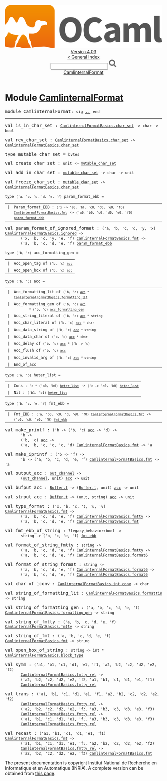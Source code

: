 <!-- ((! set title API !)) ((! set documentation !)) ((! set api !)) ((! set nobreadcrumb !)) -->
<div class="api"><header><nav class="toc brand"><a class="brand" href="https://ocaml.org/"><img src="colour-logo-gray.svg" class="svg" alt="OCaml"></a></nav><nav class="toc"><div class="toc_version"><a href="/docs" id="version-select">Version 4.03</a></div><a href="index.html">&lt; General Index</a><div class="api_search"><input type="text" name="apisearch" id="api_search" oninput="mySearch(false);" onkeypress="this.oninput();" onclick="this.oninput();" onpaste="this.oninput();">
<img src="search_icon.svg" alt="Search" class="svg" onclick="mySearch(false)"></div>
<div id="search_results"></div><div class="toc_title"><a href="#top">CamlinternalFormat</a></div><ul></ul></nav></header>

<h1>Module <a href="type_CamlinternalFormat.html">CamlinternalFormat</a></h1>

<pre><span class="keyword">module</span> CamlinternalFormat: <code class="code"><span class="keyword">sig</span></code> <a href="CamlinternalFormat.html">..</a> <code class="code"><span class="keyword">end</span></code></pre><hr width="100%">

<pre><span id="VALis_in_char_set"><span class="keyword">val</span> is_in_char_set</span> : <code class="type"><a href="CamlinternalFormatBasics.html#TYPEchar_set">CamlinternalFormatBasics.char_set</a> -&gt; char -&gt; bool</code></pre>
<pre><span id="VALrev_char_set"><span class="keyword">val</span> rev_char_set</span> : <code class="type"><a href="CamlinternalFormatBasics.html#TYPEchar_set">CamlinternalFormatBasics.char_set</a> -&gt; <a href="CamlinternalFormatBasics.html#TYPEchar_set">CamlinternalFormatBasics.char_set</a></code></pre>
<pre><span id="TYPEmutable_char_set"><span class="keyword">type</span> <code class="type"></code>mutable_char_set</span> = <code class="type">bytes</code> </pre>


<pre><span id="VALcreate_char_set"><span class="keyword">val</span> create_char_set</span> : <code class="type">unit -&gt; <a href="CamlinternalFormat.html#TYPEmutable_char_set">mutable_char_set</a></code></pre>
<pre><span id="VALadd_in_char_set"><span class="keyword">val</span> add_in_char_set</span> : <code class="type"><a href="CamlinternalFormat.html#TYPEmutable_char_set">mutable_char_set</a> -&gt; char -&gt; unit</code></pre>
<pre><span id="VALfreeze_char_set"><span class="keyword">val</span> freeze_char_set</span> : <code class="type"><a href="CamlinternalFormat.html#TYPEmutable_char_set">mutable_char_set</a> -&gt; <a href="CamlinternalFormatBasics.html#TYPEchar_set">CamlinternalFormatBasics.char_set</a></code></pre>
<pre><code><span id="TYPEparam_format_ebb"><span class="keyword">type</span> <code class="type">('a, 'b, 'c, 'd, 'e, 'f)</code> param_format_ebb</span> = </code></pre><table class="typetable">
<tbody><tr>
<td align="left" valign="top">
<code><span class="keyword">|</span></code></td>
<td align="left" valign="top">
<code><span id="TYPEELTparam_format_ebb.Param_format_EBB"><span class="constructor">Param_format_EBB</span></span> <span class="keyword">:</span> <code class="type">('x -&gt; 'a0, 'b0, 'c0, 'd0, 'e0, 'f0) <a href="CamlinternalFormatBasics.html#TYPEfmt">CamlinternalFormatBasics.fmt</a></code> <span class="keyword">-&gt;</span> <code class="type">('a0, 'b0, 'c0, 'd0, 'e0, 'f0) <a href="CamlinternalFormat.html#TYPEparam_format_ebb">param_format_ebb</a></code></code></td>

</tr></tbody></table>



<pre><span id="VALparam_format_of_ignored_format"><span class="keyword">val</span> param_format_of_ignored_format</span> : <code class="type">('a, 'b, 'c, 'd, 'y, 'x) <a href="CamlinternalFormatBasics.html#TYPEignored">CamlinternalFormatBasics.ignored</a> -&gt;<br>       ('x, 'b, 'c, 'y, 'e, 'f) <a href="CamlinternalFormatBasics.html#TYPEfmt">CamlinternalFormatBasics.fmt</a> -&gt;<br>       ('a, 'b, 'c, 'd, 'e, 'f) <a href="CamlinternalFormat.html#TYPEparam_format_ebb">param_format_ebb</a></code></pre>
<pre><code><span id="TYPEacc_formatting_gen"><span class="keyword">type</span> <code class="type">('b, 'c)</code> acc_formatting_gen</span> = </code></pre><table class="typetable">
<tbody><tr>
<td align="left" valign="top">
<code><span class="keyword">|</span></code></td>
<td align="left" valign="top">
<code><span id="TYPEELTacc_formatting_gen.Acc_open_tag"><span class="constructor">Acc_open_tag</span></span> <span class="keyword">of</span> <code class="type">('b, 'c) <a href="CamlinternalFormat.html#TYPEacc">acc</a></code></code></td>

</tr>
<tr>
<td align="left" valign="top">
<code><span class="keyword">|</span></code></td>
<td align="left" valign="top">
<code><span id="TYPEELTacc_formatting_gen.Acc_open_box"><span class="constructor">Acc_open_box</span></span> <span class="keyword">of</span> <code class="type">('b, 'c) <a href="CamlinternalFormat.html#TYPEacc">acc</a></code></code></td>

</tr></tbody></table>



<pre><code><span id="TYPEacc"><span class="keyword">type</span> <code class="type">('b, 'c)</code> acc</span> = </code></pre><table class="typetable">
<tbody><tr>
<td align="left" valign="top">
<code><span class="keyword">|</span></code></td>
<td align="left" valign="top">
<code><span id="TYPEELTacc.Acc_formatting_lit"><span class="constructor">Acc_formatting_lit</span></span> <span class="keyword">of</span> <code class="type">('b, 'c) <a href="CamlinternalFormat.html#TYPEacc">acc</a> * <a href="CamlinternalFormatBasics.html#TYPEformatting_lit">CamlinternalFormatBasics.formatting_lit</a></code></code></td>

</tr>
<tr>
<td align="left" valign="top">
<code><span class="keyword">|</span></code></td>
<td align="left" valign="top">
<code><span id="TYPEELTacc.Acc_formatting_gen"><span class="constructor">Acc_formatting_gen</span></span> <span class="keyword">of</span> <code class="type">('b, 'c) <a href="CamlinternalFormat.html#TYPEacc">acc</a><br>        * ('b, 'c) <a href="CamlinternalFormat.html#TYPEacc_formatting_gen">acc_formatting_gen</a></code></code></td>

</tr>
<tr>
<td align="left" valign="top">
<code><span class="keyword">|</span></code></td>
<td align="left" valign="top">
<code><span id="TYPEELTacc.Acc_string_literal"><span class="constructor">Acc_string_literal</span></span> <span class="keyword">of</span> <code class="type">('b, 'c) <a href="CamlinternalFormat.html#TYPEacc">acc</a> * string</code></code></td>

</tr>
<tr>
<td align="left" valign="top">
<code><span class="keyword">|</span></code></td>
<td align="left" valign="top">
<code><span id="TYPEELTacc.Acc_char_literal"><span class="constructor">Acc_char_literal</span></span> <span class="keyword">of</span> <code class="type">('b, 'c) <a href="CamlinternalFormat.html#TYPEacc">acc</a> * char</code></code></td>

</tr>
<tr>
<td align="left" valign="top">
<code><span class="keyword">|</span></code></td>
<td align="left" valign="top">
<code><span id="TYPEELTacc.Acc_data_string"><span class="constructor">Acc_data_string</span></span> <span class="keyword">of</span> <code class="type">('b, 'c) <a href="CamlinternalFormat.html#TYPEacc">acc</a> * string</code></code></td>

</tr>
<tr>
<td align="left" valign="top">
<code><span class="keyword">|</span></code></td>
<td align="left" valign="top">
<code><span id="TYPEELTacc.Acc_data_char"><span class="constructor">Acc_data_char</span></span> <span class="keyword">of</span> <code class="type">('b, 'c) <a href="CamlinternalFormat.html#TYPEacc">acc</a> * char</code></code></td>

</tr>
<tr>
<td align="left" valign="top">
<code><span class="keyword">|</span></code></td>
<td align="left" valign="top">
<code><span id="TYPEELTacc.Acc_delay"><span class="constructor">Acc_delay</span></span> <span class="keyword">of</span> <code class="type">('b, 'c) <a href="CamlinternalFormat.html#TYPEacc">acc</a> * ('b -&gt; 'c)</code></code></td>

</tr>
<tr>
<td align="left" valign="top">
<code><span class="keyword">|</span></code></td>
<td align="left" valign="top">
<code><span id="TYPEELTacc.Acc_flush"><span class="constructor">Acc_flush</span></span> <span class="keyword">of</span> <code class="type">('b, 'c) <a href="CamlinternalFormat.html#TYPEacc">acc</a></code></code></td>

</tr>
<tr>
<td align="left" valign="top">
<code><span class="keyword">|</span></code></td>
<td align="left" valign="top">
<code><span id="TYPEELTacc.Acc_invalid_arg"><span class="constructor">Acc_invalid_arg</span></span> <span class="keyword">of</span> <code class="type">('b, 'c) <a href="CamlinternalFormat.html#TYPEacc">acc</a> * string</code></code></td>

</tr>
<tr>
<td align="left" valign="top">
<code><span class="keyword">|</span></code></td>
<td align="left" valign="top">
<code><span id="TYPEELTacc.End_of_acc"><span class="constructor">End_of_acc</span></span></code></td>

</tr></tbody></table>



<pre><code><span id="TYPEheter_list"><span class="keyword">type</span> <code class="type">('a, 'b)</code> heter_list</span> = </code></pre><table class="typetable">
<tbody><tr>
<td align="left" valign="top">
<code><span class="keyword">|</span></code></td>
<td align="left" valign="top">
<code><span id="TYPEELTheter_list.Cons"><span class="constructor">Cons</span></span> <span class="keyword">:</span> <code class="type">'c * ('a0, 'b0) <a href="CamlinternalFormat.html#TYPEheter_list">heter_list</a></code> <span class="keyword">-&gt;</span> <code class="type">('c -&gt; 'a0, 'b0) <a href="CamlinternalFormat.html#TYPEheter_list">heter_list</a></code></code></td>

</tr>
<tr>
<td align="left" valign="top">
<code><span class="keyword">|</span></code></td>
<td align="left" valign="top">
<code><span id="TYPEELTheter_list.Nil"><span class="constructor">Nil</span></span> <span class="keyword">:</span> <code class="type">('b1, 'b1) <a href="CamlinternalFormat.html#TYPEheter_list">heter_list</a></code></code></td>

</tr></tbody></table>



<pre><code><span id="TYPEfmt_ebb"><span class="keyword">type</span> <code class="type">('b, 'c, 'e, 'f)</code> fmt_ebb</span> = </code></pre><table class="typetable">
<tbody><tr>
<td align="left" valign="top">
<code><span class="keyword">|</span></code></td>
<td align="left" valign="top">
<code><span id="TYPEELTfmt_ebb.Fmt_EBB"><span class="constructor">Fmt_EBB</span></span> <span class="keyword">:</span> <code class="type">('a, 'b0, 'c0, 'd, 'e0, 'f0) <a href="CamlinternalFormatBasics.html#TYPEfmt">CamlinternalFormatBasics.fmt</a></code> <span class="keyword">-&gt;</span> <code class="type">('b0, 'c0, 'e0, 'f0) <a href="CamlinternalFormat.html#TYPEfmt_ebb">fmt_ebb</a></code></code></td>

</tr></tbody></table>



<pre><span id="VALmake_printf"><span class="keyword">val</span> make_printf</span> : <code class="type">('b -&gt; ('b, 'c) <a href="CamlinternalFormat.html#TYPEacc">acc</a> -&gt; 'd) -&gt;<br>       'b -&gt;<br>       ('b, 'c) <a href="CamlinternalFormat.html#TYPEacc">acc</a> -&gt;<br>       ('a, 'b, 'c, 'c, 'c, 'd) <a href="CamlinternalFormatBasics.html#TYPEfmt">CamlinternalFormatBasics.fmt</a> -&gt; 'a</code></pre>
<pre><span id="VALmake_iprintf"><span class="keyword">val</span> make_iprintf</span> : <code class="type">('b -&gt; 'f) -&gt;<br>       'b -&gt; ('a, 'b, 'c, 'd, 'e, 'f) <a href="CamlinternalFormatBasics.html#TYPEfmt">CamlinternalFormatBasics.fmt</a> -&gt; 'a</code></pre>
<pre><span id="VALoutput_acc"><span class="keyword">val</span> output_acc</span> : <code class="type"><a href="Pervasives.html#TYPEout_channel">out_channel</a> -&gt;<br>       (<a href="Pervasives.html#TYPEout_channel">out_channel</a>, unit) <a href="CamlinternalFormat.html#TYPEacc">acc</a> -&gt; unit</code></pre>
<pre><span id="VALbufput_acc"><span class="keyword">val</span> bufput_acc</span> : <code class="type"><a href="Buffer.html#TYPEt">Buffer.t</a> -&gt; (<a href="Buffer.html#TYPEt">Buffer.t</a>, unit) <a href="CamlinternalFormat.html#TYPEacc">acc</a> -&gt; unit</code></pre>
<pre><span id="VALstrput_acc"><span class="keyword">val</span> strput_acc</span> : <code class="type"><a href="Buffer.html#TYPEt">Buffer.t</a> -&gt; (unit, string) <a href="CamlinternalFormat.html#TYPEacc">acc</a> -&gt; unit</code></pre>
<pre><span id="VALtype_format"><span class="keyword">val</span> type_format</span> : <code class="type">('x, 'b, 'c, 't, 'u, 'v) <a href="CamlinternalFormatBasics.html#TYPEfmt">CamlinternalFormatBasics.fmt</a> -&gt;<br>       ('a, 'b, 'c, 'd, 'e, 'f) <a href="CamlinternalFormatBasics.html#TYPEfmtty">CamlinternalFormatBasics.fmtty</a> -&gt;<br>       ('a, 'b, 'c, 'd, 'e, 'f) <a href="CamlinternalFormatBasics.html#TYPEfmt">CamlinternalFormatBasics.fmt</a></code></pre>
<pre><span id="VALfmt_ebb_of_string"><span class="keyword">val</span> fmt_ebb_of_string</span> : <code class="type">?legacy_behavior:bool -&gt;<br>       string -&gt; ('b, 'c, 'e, 'f) <a href="CamlinternalFormat.html#TYPEfmt_ebb">fmt_ebb</a></code></pre>
<pre><span id="VALformat_of_string_fmtty"><span class="keyword">val</span> format_of_string_fmtty</span> : <code class="type">string -&gt;<br>       ('a, 'b, 'c, 'd, 'e, 'f) <a href="CamlinternalFormatBasics.html#TYPEfmtty">CamlinternalFormatBasics.fmtty</a> -&gt;<br>       ('a, 'b, 'c, 'd, 'e, 'f) <a href="CamlinternalFormatBasics.html#TYPEformat6">CamlinternalFormatBasics.format6</a></code></pre>
<pre><span id="VALformat_of_string_format"><span class="keyword">val</span> format_of_string_format</span> : <code class="type">string -&gt;<br>       ('a, 'b, 'c, 'd, 'e, 'f) <a href="CamlinternalFormatBasics.html#TYPEformat6">CamlinternalFormatBasics.format6</a> -&gt;<br>       ('a, 'b, 'c, 'd, 'e, 'f) <a href="CamlinternalFormatBasics.html#TYPEformat6">CamlinternalFormatBasics.format6</a></code></pre>
<pre><span id="VALchar_of_iconv"><span class="keyword">val</span> char_of_iconv</span> : <code class="type"><a href="CamlinternalFormatBasics.html#TYPEint_conv">CamlinternalFormatBasics.int_conv</a> -&gt; char</code></pre>
<pre><span id="VALstring_of_formatting_lit"><span class="keyword">val</span> string_of_formatting_lit</span> : <code class="type"><a href="CamlinternalFormatBasics.html#TYPEformatting_lit">CamlinternalFormatBasics.formatting_lit</a> -&gt; string</code></pre>
<pre><span id="VALstring_of_formatting_gen"><span class="keyword">val</span> string_of_formatting_gen</span> : <code class="type">('a, 'b, 'c, 'd, 'e, 'f) <a href="CamlinternalFormatBasics.html#TYPEformatting_gen">CamlinternalFormatBasics.formatting_gen</a> -&gt; string</code></pre>
<pre><span id="VALstring_of_fmtty"><span class="keyword">val</span> string_of_fmtty</span> : <code class="type">('a, 'b, 'c, 'd, 'e, 'f) <a href="CamlinternalFormatBasics.html#TYPEfmtty">CamlinternalFormatBasics.fmtty</a> -&gt; string</code></pre>
<pre><span id="VALstring_of_fmt"><span class="keyword">val</span> string_of_fmt</span> : <code class="type">('a, 'b, 'c, 'd, 'e, 'f) <a href="CamlinternalFormatBasics.html#TYPEfmt">CamlinternalFormatBasics.fmt</a> -&gt; string</code></pre>
<pre><span id="VALopen_box_of_string"><span class="keyword">val</span> open_box_of_string</span> : <code class="type">string -&gt; int * <a href="CamlinternalFormatBasics.html#TYPEblock_type">CamlinternalFormatBasics.block_type</a></code></pre>
<pre><span id="VALsymm"><span class="keyword">val</span> symm</span> : <code class="type">('a1, 'b1, 'c1, 'd1, 'e1, 'f1, 'a2, 'b2, 'c2, 'd2, 'e2, 'f2)<br>       <a href="CamlinternalFormatBasics.html#TYPEfmtty_rel">CamlinternalFormatBasics.fmtty_rel</a> -&gt;<br>       ('a2, 'b2, 'c2, 'd2, 'e2, 'f2, 'a1, 'b1, 'c1, 'd1, 'e1, 'f1)<br>       <a href="CamlinternalFormatBasics.html#TYPEfmtty_rel">CamlinternalFormatBasics.fmtty_rel</a></code></pre>
<pre><span id="VALtrans"><span class="keyword">val</span> trans</span> : <code class="type">('a1, 'b1, 'c1, 'd1, 'e1, 'f1, 'a2, 'b2, 'c2, 'd2, 'e2, 'f2)<br>       <a href="CamlinternalFormatBasics.html#TYPEfmtty_rel">CamlinternalFormatBasics.fmtty_rel</a> -&gt;<br>       ('a2, 'b2, 'c2, 'd2, 'e2, 'f2, 'a3, 'b3, 'c3, 'd3, 'e3, 'f3)<br>       <a href="CamlinternalFormatBasics.html#TYPEfmtty_rel">CamlinternalFormatBasics.fmtty_rel</a> -&gt;<br>       ('a1, 'b1, 'c1, 'd1, 'e1, 'f1, 'a3, 'b3, 'c3, 'd3, 'e3, 'f3)<br>       <a href="CamlinternalFormatBasics.html#TYPEfmtty_rel">CamlinternalFormatBasics.fmtty_rel</a></code></pre>
<pre><span id="VALrecast"><span class="keyword">val</span> recast</span> : <code class="type">('a1, 'b1, 'c1, 'd1, 'e1, 'f1) <a href="CamlinternalFormatBasics.html#TYPEfmt">CamlinternalFormatBasics.fmt</a> -&gt;<br>       ('a1, 'b1, 'c1, 'd1, 'e1, 'f1, 'a2, 'b2, 'c2, 'd2, 'e2, 'f2)<br>       <a href="CamlinternalFormatBasics.html#TYPEfmtty_rel">CamlinternalFormatBasics.fmtty_rel</a> -&gt;<br>       ('a2, 'b2, 'c2, 'd2, 'e2, 'f2) <a href="CamlinternalFormatBasics.html#TYPEfmt">CamlinternalFormatBasics.fmt</a></code></pre><div class="copyright">The present documentation is copyright Institut National de Recherche en Informatique et en Automatique (INRIA). A complete version can be obtained from <a href="http://caml.inria.fr/pub/docs/manual-ocaml/">this page</a>.</div></div>